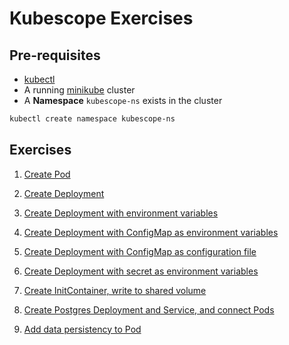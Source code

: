 # Kubescope Exercises

## Pre-requisites

- [kubectl](https://kubernetes.io/docs/tasks/tools/#kubectl)
- A running [minikube](https://minikube.sigs.k8s.io/docs/start/) cluster
- A **Namespace** `kubescope-ns` exists in the cluster
```bash
kubectl create namespace kubescope-ns
```

## Exercises

1. [Create Pod](./01-pod-local-access)

1. [Create Deployment](./02-deployment/)

1. [Create Deployment with environment variables](./03-env-variables/)

1. [Create Deployment with ConfigMap as environment variables](./04-configmap-as-env/)

1. [Create Deployment with ConfigMap as configuration file](./05-configmap-as-file/)

1. [Create Deployment with secret as environment variables](./06-secrets-as-env/)

1. [Create InitContainer, write to shared volume](./07-init-container/)

1. [Create Postgres Deployment and Service, and connect Pods](./08-database/)

1. [Add data persistency to Pod](./09-database-persistence/)
